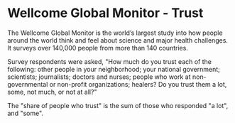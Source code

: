 # Wellcome Global Monitor - Trust

The Wellcome Global Monitor is the world’s largest study into how people around the world think and feel about science and major health challenges. It surveys over 140,000 people from more than 140 countries.

Survey respondents were asked, "How much do you trust each of the following: other people in your neighborhood; your national government; scientists; journalists; doctors and nurses; people who work at non-governmental or non-profit organizations; healers? Do you trust them a lot, some, not much, or not at all?"

The "share of people who trust" is the sum of those who responded "a lot", and "some".